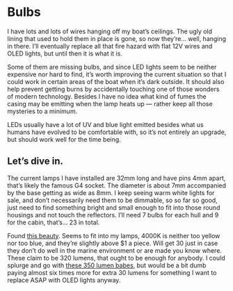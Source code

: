 # Bulbs

I have lots and lots of wires hanging off my boat’s ceilings.  The ugly old lining that used to hold them in place is gone, so now they’re... well, hanging in there.  I’ll eventually replace all that fire hazard with flat 12V wires and OLED lights, but until then it is what it is.

Some of them are missing bulbs, and since LED lights seem to be neither expensive nor hard to find, it’s worth improving the current situation so that I could work in certain areas of the boat when it’s dark outside.  It should also help prevent getting burns by accidentally touching one of those wonders of modern technology.  Besides I have no idea what kind of fumes the casing may be emitting when the lamp heats up — rather keep all those mysteries to a minimum.

LEDs usually have a lot of UV and blue light emitted besides what us humans have evolved to be comfortable with, so it’s not entirely an upgrade, but should work well for the time being.

## Let’s dive in.

The current lamps I have installed are 32mm long and have pins 4mm apart, that’s likely the famous G4 socket.  The diameter is about 7mm accompanied by the base getting as wide as 8mm.  I keep seeing warm white lights for sale, and don’t necessarily need them to be dimmable, so so far so good, just need to find something bright and small enough to fit into those round housings and not touch the reflectors.  I’ll need 7 bulbs for each hull and 9 for the cabin, that’s... 23 in total.

Found [this beauty](https://www.amazon.com/gp/product/B09MHJ7RNN/).  Seems to fit into my lamps, 4000K is neither too yellow nor too blue, and they’re slightly above $1 a piece.  Will get 30 just in case they don’t do well in the marine environment or are made you know where.  These claim to be 320 lumens, that ought to be enough for anybody.  I could splurge and go with [these 350 lumen babes](https://www.superbrightleds.com/moreinfo/miniature-and-subminiature-bulbs/g4-led-landscape-light-bulb-35w-equivalent-bi-pin-led-disc-350-lumens/2698/), but would be a bit dumb paying almost six times more for extra 30 lumens for something I want to replace ASAP with OLED lights anyway.

